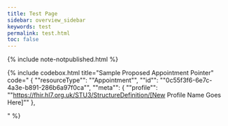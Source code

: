 ```yaml
---
title: Test Page
sidebar: overview_sidebar
keywords: test
permalink: test.html
toc: false
---
```


{% include note-notpublished.html %}

{% include codebox.html title="Sample Proposed Appointment Pointer"
code="
{
    ""resourceType"": ""Appointment"",
    ""id"": ""0c55f3f6-6e7c-4a3e-b891-286b6a97f0ca"",
    ""meta"": {
        ""profile"": ""https://fhir.hl7.org.uk/STU3/StructureDefinition/[New Profile Name Goes Here]""
    },
    
"
%}
